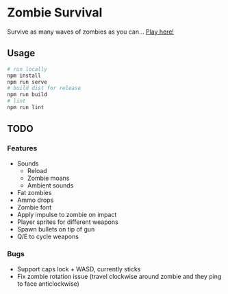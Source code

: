 # Zombie Survival

Survive as many waves of zombies as you can... [Play here!](https://jemgunay.co.uk/zombiesurvival)

## Usage

```bash
# run locally
npm install
npm run serve
# build dist for release
npm run build
# lint
npm run lint
```

## TODO

### Features

* Sounds
    * Reload
    * Zombie moans
    * Ambient sounds
* Fat zombies
* Ammo drops
* Zombie font
* Apply impulse to zombie on impact
* Player sprites for different weapons
* Spawn bullets on tip of gun
* Q/E to cycle weapons

### Bugs

* Support caps lock + WASD, currently sticks
* Fix zombie rotation issue (travel clockwise around zombie and they ping to face anticlockwise)